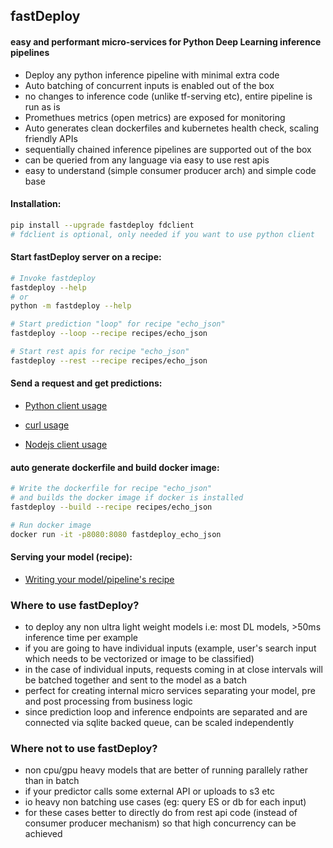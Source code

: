 ## fastDeploy
#### easy and performant micro-services for Python Deep Learning inference pipelines

- Deploy any python inference pipeline with minimal extra code
- Auto batching of concurrent inputs is enabled out of the box
- no changes to inference code (unlike tf-serving etc), entire pipeline is run as is
- Promethues metrics (open metrics) are exposed for monitoring
- Auto generates clean dockerfiles and kubernetes health check, scaling friendly APIs
- sequentially chained inference pipelines are supported out of the box
- can be queried from any language via easy to use rest apis
- easy to understand (simple consumer producer arch) and simple code base


#### Installation:
```bash
pip install --upgrade fastdeploy fdclient
# fdclient is optional, only needed if you want to use python client
```

#### Start fastDeploy server on a recipe:
```bash
# Invoke fastdeploy 
fastdeploy --help
# or
python -m fastdeploy --help

# Start prediction "loop" for recipe "echo_json"
fastdeploy --loop --recipe recipes/echo_json

# Start rest apis for recipe "echo_json"
fastdeploy --rest --recipe recipes/echo_json
```

#### Send a request and get predictions:

- [Python client usage](https://github.com/notAI-tech/fastDeploy/blob/master/clients/python/README.md)

- [curl usage]()

- [Nodejs client usage]()

#### auto generate dockerfile and build docker image:
```bash
# Write the dockerfile for recipe "echo_json"
# and builds the docker image if docker is installed
fastdeploy --build --recipe recipes/echo_json

# Run docker image
docker run -it -p8080:8080 fastdeploy_echo_json
```

#### Serving your model (recipe):

- [Writing your model/pipeline's recipe](https://github.com/notAI-tech/fastDeploy/blob/master/recipe.md)


### Where to use fastDeploy?

- to deploy any non ultra light weight models i.e: most DL models, >50ms inference time per example
- if you are going to have individual inputs (example, user's search input which needs to be vectorized or image to be classified)
- in the case of individual inputs, requests coming in at close intervals will be batched together and sent to the model as a batch
- perfect for creating internal micro services separating your model, pre and post processing from business logic
- since prediction loop and inference endpoints are separated and are connected via sqlite backed queue, can be scaled independently


### Where not to use fastDeploy?
- non cpu/gpu heavy models that are better of running parallely rather than in batch
- if your predictor calls some external API or uploads to s3 etc
- io heavy non batching use cases (eg: query ES or db for each input)
- for these cases better to directly do from rest api code (instead of consumer producer mechanism) so that high concurrency can be achieved
